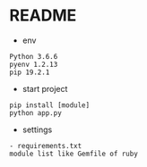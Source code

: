 # README

* env
```
Python 3.6.6
pyenv 1.2.13
pip 19.2.1
```

* start project
```
pip install [module]
python app.py
```

* settings
```
- requirements.txt
module list like Gemfile of ruby
```

